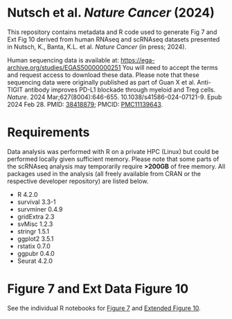 # Nutsch et al. _Nature Cancer_ (2024)
This repository contains metadata and R code used to generate Fig 7 and Ext Fig 10 derived from human RNAseq and scRNAseq datasets presented in Nutsch, K., Banta, K.L. et al. _Nature Cancer_ (in press; 2024).

Human sequencing data is available at: https://ega-archive.org/studies/EGAS50000000251 You will need to accept the terms and request access to download these data. Please note that these sequencing data were originally published as part of Guan X et al. Anti-TIGIT antibody improves PD-L1 blockade through myeloid and Treg cells. _Nature_. 2024 Mar;627(8004):646-655. 10.1038/s41586-024-07121-9. Epub 2024 Feb 28. PMID: [38418879](https://pubmed.ncbi.nlm.nih.gov/38418879/); PMCID: [PMC11139643](https://www.ncbi.nlm.nih.gov/pmc/articles/PMC11139643/).

# Requirements
Data analysis was performed with R on a private HPC (Linux) but could be performed locally given sufficient memory. Please note that some parts of the scRNAseq analysis may temporarily require **>200GB** of free memory. All packages used in the analysis (all freely available from CRAN or the respective developer repository) are listed below.

- R 4.2.0
- survival 3.3-1
- survminer 0.4.9
- gridExtra 2.3
- svMisc 1.2.3
- stringr 1.5.1
- ggplot2 3.5.1
- rstatix 0.7.0
- ggpubr 0.4.0
- Seurat 4.2.0

# Figure 7 and Ext Data Figure 10
See the individual R notebooks for [Figure 7](Figure%207.Rmd) and [Extended Figure 10](Ext%20Figure%2010.Rmd).
